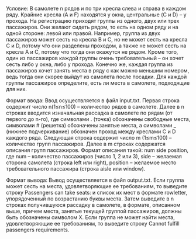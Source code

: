 Условие:
В самолете n рядов и по три кресла слева и справа в каждом ряду. Крайние кресла (A и F) находятся у окна, центральные (C и D) – у прохода.
На регистрацию приходят группы из одного, двух или трех пассажиров. Они желают сидеть рядом, то есть на одном ряду и на одной стороне: левой или правой.
Например, группа из двух пассажиров может сесть на кресла B и C, но не может сесть на кресла C и D, потому что они разделены проходом,
а также не может сесть на кресла A и C, потому что тогда они окажутся не рядом. 
Кроме того, один из пассажиров каждой группы очень требовательный – он хочет сесть либо у окна, либо у прохода. 
Конечно же, каждая группа из пассажиров хочет занять места в ряду с как можно меньшим номером, ведь тогда они скорее выйдут из самолета после посадки. 
Для каждой группы пассажиров определите, есть ли места в самолете, подходящие для них.

Формат ввода:
Ввод осуществляется в файл input.txt.
Первая строка содержит число n(1≤n≤100) – количество рядов в самолете.
Далее в n строках вводится изначальная рассадка в самолете по рядам (от первого до n-го), где символами . (точка) обозначены свободные места, 
символами # (решетка) обозначены занятые места, а символами _ (нижнее подчеркивание) обозначен проход между креслами C и D каждого ряда.
Следующая строка содержит число m (1≤m≤100) – количество групп пассажиров.
Далее в m строках содержатся описания групп пассажиров. Формат описания такой: num side position, где num – количество пассажиров (число 1, 2 или 3),
side – желаемая сторона самолета (строка left или right), position – желаемое место требовательного пассажира (строка aisle или window).

Формат вывода:
Вывод осуществляется в файл output.txt.
Если группа может сесть на места, удовлетворяющие ее требованиям, то выведите строку Passengers can take seats: и список их мест в формате rowletter,
упорядоченный по возрастанию буквы места. Затем выведите в n строках получившуюся рассадку в самолете, в формате, описанном выше, причем места,
занятые текущей группой пассажиров, должны быть обозначены символом X.
Если группа не может найти места, удовлетворяющие ее требованиям, то выведите строку Cannot fulfill passengers requirements.
